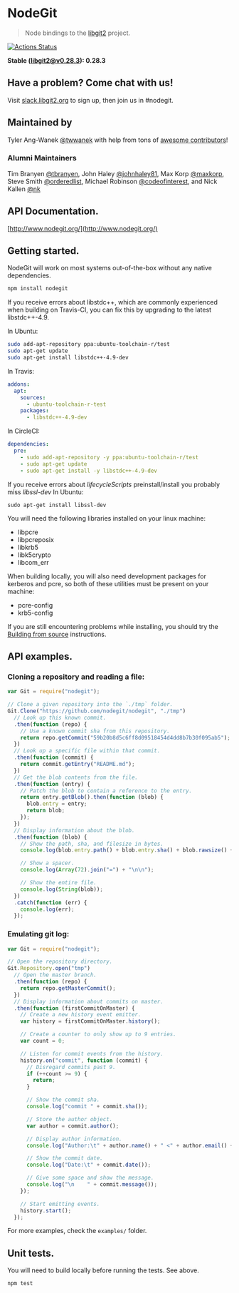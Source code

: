 # NodeGit

> Node bindings to the [libgit2](http://libgit2.github.com/) project.

[![Actions Status](https://github.com/nodegit/nodegit/workflows/Testing/badge.svg)](https://github.com/nodegit/nodegit/actions)

**Stable (libgit2@v0.28.3): 0.28.3**

## Have a problem? Come chat with us!

Visit [slack.libgit2.org](http://slack.libgit2.org/) to sign up, then join us in #nodegit.

## Maintained by

Tyler Ang-Wanek [@twwanek](http://twitter.com/twwanek) with help from tons of
[awesome contributors](https://github.com/nodegit/nodegit/contributors)!

### Alumni Maintainers

Tim Branyen [@tbranyen](http://twitter.com/tbranyen),
John Haley [@johnhaley81](http://twitter.com/johnhaley81),
Max Korp [@maxkorp](http://twitter.com/MaximilianoKorp),
Steve Smith [@orderedlist](https://twitter.com/orderedlist),
Michael Robinson [@codeofinterest](http://twitter.com/codeofinterest), and
Nick Kallen [@nk](http://twitter.com/nk)

## API Documentation.

[http://www.nodegit.org/](http://www.nodegit.org/)

## Getting started.

NodeGit will work on most systems out-of-the-box without any native
dependencies.

```bash
npm install nodegit
```

If you receive errors about libstdc++, which are commonly experienced when
building on Travis-CI, you can fix this by upgrading to the latest
libstdc++-4.9.

In Ubuntu:

```sh
sudo add-apt-repository ppa:ubuntu-toolchain-r/test
sudo apt-get update
sudo apt-get install libstdc++-4.9-dev
```

In Travis:

```yaml
addons:
  apt:
    sources:
      - ubuntu-toolchain-r-test
    packages:
      - libstdc++-4.9-dev
```

In CircleCI:

```yaml
dependencies:
  pre:
    - sudo add-apt-repository -y ppa:ubuntu-toolchain-r/test
    - sudo apt-get update
    - sudo apt-get install -y libstdc++-4.9-dev
```

If you receive errors about _lifecycleScripts_ preinstall/install you probably miss _libssl-dev_
In Ubuntu:

```
sudo apt-get install libssl-dev
```

You will need the following libraries installed on your linux machine:

- libpcre
- libpcreposix
- libkrb5
- libk5crypto
- libcom_err

When building locally, you will also need development packages for kerberos and pcre, so both of these utilities must be present on your machine:

- pcre-config
- krb5-config

If you are still encountering problems while installing, you should try the
[Building from source](http://www.nodegit.org/guides/install/from-source/)
instructions.

## API examples.

### Cloning a repository and reading a file:

```javascript
var Git = require("nodegit");

// Clone a given repository into the `./tmp` folder.
Git.Clone("https://github.com/nodegit/nodegit", "./tmp")
  // Look up this known commit.
  .then(function (repo) {
    // Use a known commit sha from this repository.
    return repo.getCommit("59b20b8d5c6ff8d09518454d4dd8b7b30f095ab5");
  })
  // Look up a specific file within that commit.
  .then(function (commit) {
    return commit.getEntry("README.md");
  })
  // Get the blob contents from the file.
  .then(function (entry) {
    // Patch the blob to contain a reference to the entry.
    return entry.getBlob().then(function (blob) {
      blob.entry = entry;
      return blob;
    });
  })
  // Display information about the blob.
  .then(function (blob) {
    // Show the path, sha, and filesize in bytes.
    console.log(blob.entry.path() + blob.entry.sha() + blob.rawsize() + "b");

    // Show a spacer.
    console.log(Array(72).join("=") + "\n\n");

    // Show the entire file.
    console.log(String(blob));
  })
  .catch(function (err) {
    console.log(err);
  });
```

### Emulating git log:

```javascript
var Git = require("nodegit");

// Open the repository directory.
Git.Repository.open("tmp")
  // Open the master branch.
  .then(function (repo) {
    return repo.getMasterCommit();
  })
  // Display information about commits on master.
  .then(function (firstCommitOnMaster) {
    // Create a new history event emitter.
    var history = firstCommitOnMaster.history();

    // Create a counter to only show up to 9 entries.
    var count = 0;

    // Listen for commit events from the history.
    history.on("commit", function (commit) {
      // Disregard commits past 9.
      if (++count >= 9) {
        return;
      }

      // Show the commit sha.
      console.log("commit " + commit.sha());

      // Store the author object.
      var author = commit.author();

      // Display author information.
      console.log("Author:\t" + author.name() + " <" + author.email() + ">");

      // Show the commit date.
      console.log("Date:\t" + commit.date());

      // Give some space and show the message.
      console.log("\n    " + commit.message());
    });

    // Start emitting events.
    history.start();
  });
```

For more examples, check the `examples/` folder.

## Unit tests.

You will need to build locally before running the tests. See above.

```bash
npm test
```
